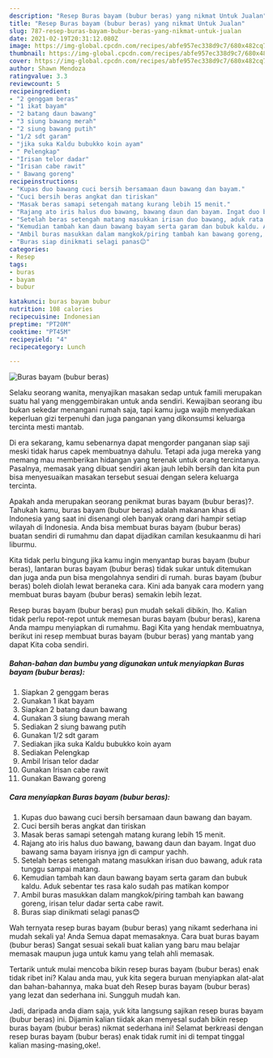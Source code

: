 ```yaml
---
description: "Resep Buras bayam (bubur beras) yang nikmat Untuk Jualan"
title: "Resep Buras bayam (bubur beras) yang nikmat Untuk Jualan"
slug: 787-resep-buras-bayam-bubur-beras-yang-nikmat-untuk-jualan
date: 2021-02-19T20:31:12.080Z
image: https://img-global.cpcdn.com/recipes/abfe957ec338d9c7/680x482cq70/buras-bayam-bubur-beras-foto-resep-utama.jpg
thumbnail: https://img-global.cpcdn.com/recipes/abfe957ec338d9c7/680x482cq70/buras-bayam-bubur-beras-foto-resep-utama.jpg
cover: https://img-global.cpcdn.com/recipes/abfe957ec338d9c7/680x482cq70/buras-bayam-bubur-beras-foto-resep-utama.jpg
author: Shawn Mendoza
ratingvalue: 3.3
reviewcount: 5
recipeingredient:
- "2 genggam beras"
- "1 ikat bayam"
- "2 batang daun bawang"
- "3 siung bawang merah"
- "2 siung bawang putih"
- "1/2 sdt garam"
- "jika suka Kaldu bubukko koin ayam"
- " Pelengkap"
- "Irisan telor dadar"
- "Irisan cabe rawit"
- " Bawang goreng"
recipeinstructions:
- "Kupas duo bawang cuci bersih bersamaan daun bawang dan bayam."
- "Cuci bersih beras angkat dan tiriskan"
- "Masak beras samapi setengah matang kurang lebih 15 menit."
- "Rajang ato iris halus duo bawang, bawang daun dan bayam. Ingat duo bawang sama bayam irisnya jgn di campur yachh."
- "Setelah beras setengah matang masukkan irisan duo bawang, aduk rata tunggu sampai matang."
- "Kemudian tambah kan daun bawang bayam serta garam dan bubuk kaldu. Aduk sebentar tes rasa kalo sudah pas matikan kompor"
- "Ambil buras masukkan dalam mangkok/piring tambah kan bawang goreng, irisan telur dadar serta cabe rawit."
- "Buras siap dinikmati selagi panas😊"
categories:
- Resep
tags:
- buras
- bayam
- bubur

katakunci: buras bayam bubur 
nutrition: 108 calories
recipecuisine: Indonesian
preptime: "PT20M"
cooktime: "PT45M"
recipeyield: "4"
recipecategory: Lunch

---
```



![Buras bayam (bubur beras)](https://img-global.cpcdn.com/recipes/abfe957ec338d9c7/680x482cq70/buras-bayam-bubur-beras-foto-resep-utama.jpg)

Selaku seorang wanita, menyajikan masakan sedap untuk famili merupakan suatu hal yang menggembirakan untuk anda sendiri. Kewajiban seorang ibu bukan sekedar menangani rumah saja, tapi kamu juga wajib menyediakan keperluan gizi terpenuhi dan juga panganan yang dikonsumsi keluarga tercinta mesti mantab.

Di era  sekarang, kamu sebenarnya dapat mengorder panganan siap saji meski tidak harus capek membuatnya dahulu. Tetapi ada juga mereka yang memang mau memberikan hidangan yang terenak untuk orang tercintanya. Pasalnya, memasak yang dibuat sendiri akan jauh lebih bersih dan kita pun bisa menyesuaikan masakan tersebut sesuai dengan selera keluarga tercinta. 



Apakah anda merupakan seorang penikmat buras bayam (bubur beras)?. Tahukah kamu, buras bayam (bubur beras) adalah makanan khas di Indonesia yang saat ini disenangi oleh banyak orang dari hampir setiap wilayah di Indonesia. Anda bisa membuat buras bayam (bubur beras) buatan sendiri di rumahmu dan dapat dijadikan camilan kesukaanmu di hari liburmu.

Kita tidak perlu bingung jika kamu ingin menyantap buras bayam (bubur beras), lantaran buras bayam (bubur beras) tidak sukar untuk ditemukan dan juga anda pun bisa mengolahnya sendiri di rumah. buras bayam (bubur beras) boleh diolah lewat beraneka cara. Kini ada banyak cara modern yang membuat buras bayam (bubur beras) semakin lebih lezat.

Resep buras bayam (bubur beras) pun mudah sekali dibikin, lho. Kalian tidak perlu repot-repot untuk memesan buras bayam (bubur beras), karena Anda mampu menyiapkan di rumahmu. Bagi Kita yang hendak membuatnya, berikut ini resep membuat buras bayam (bubur beras) yang mantab yang dapat Kita coba sendiri.

<!--inarticleads1-->

##### Bahan-bahan dan bumbu yang digunakan untuk menyiapkan Buras bayam (bubur beras):

1. Siapkan 2 genggam beras
1. Gunakan 1 ikat bayam
1. Siapkan 2 batang daun bawang
1. Gunakan 3 siung bawang merah
1. Sediakan 2 siung bawang putih
1. Gunakan 1/2 sdt garam
1. Sediakan jika suka Kaldu bubukko koin ayam
1. Sediakan  Pelengkap
1. Ambil Irisan telor dadar
1. Gunakan Irisan cabe rawit
1. Gunakan  Bawang goreng




<!--inarticleads2-->

##### Cara menyiapkan Buras bayam (bubur beras):

1. Kupas duo bawang cuci bersih bersamaan daun bawang dan bayam.
1. Cuci bersih beras angkat dan tiriskan
1. Masak beras samapi setengah matang kurang lebih 15 menit.
1. Rajang ato iris halus duo bawang, bawang daun dan bayam. Ingat duo bawang sama bayam irisnya jgn di campur yachh.
1. Setelah beras setengah matang masukkan irisan duo bawang, aduk rata tunggu sampai matang.
1. Kemudian tambah kan daun bawang bayam serta garam dan bubuk kaldu. Aduk sebentar tes rasa kalo sudah pas matikan kompor
1. Ambil buras masukkan dalam mangkok/piring tambah kan bawang goreng, irisan telur dadar serta cabe rawit.
1. Buras siap dinikmati selagi panas😊




Wah ternyata resep buras bayam (bubur beras) yang nikamt sederhana ini mudah sekali ya! Anda Semua dapat memasaknya. Cara buat buras bayam (bubur beras) Sangat sesuai sekali buat kalian yang baru mau belajar memasak maupun juga untuk kamu yang telah ahli memasak.

Tertarik untuk mulai mencoba bikin resep buras bayam (bubur beras) enak tidak ribet ini? Kalau anda mau, yuk kita segera buruan menyiapkan alat-alat dan bahan-bahannya, maka buat deh Resep buras bayam (bubur beras) yang lezat dan sederhana ini. Sungguh mudah kan. 

Jadi, daripada anda diam saja, yuk kita langsung sajikan resep buras bayam (bubur beras) ini. Dijamin kalian tiidak akan menyesal sudah bikin resep buras bayam (bubur beras) nikmat sederhana ini! Selamat berkreasi dengan resep buras bayam (bubur beras) enak tidak rumit ini di tempat tinggal kalian masing-masing,oke!.

